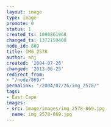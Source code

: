 ```yaml
---
layout: image
type: image
promote: 0
status: 1
created_ts: 1090861968
changed_ts: 1372159408
node_id: 869
title: IMG_2578
author: anj
created: '2004-07-26'
changed: '2013-06-25'
redirect_from:
- "/node/869/"
permalink: "/2004/07/26/img_2578/"
tags:
- East Cape
images:
- src: image/images/img_2578-869.jpg
  name: img_2578-869.jpg
---
```


